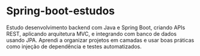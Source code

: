 # Spring-boot-estudos
Estudo desenvolvimento backend com Java e Spring Boot, criando APIs REST, aplicando arquitetura MVC, e integrando com banco de dados usando JPA. Aprendi a organizar projetos em camadas e usar boas práticas como injeção de dependência e testes automatizados.
